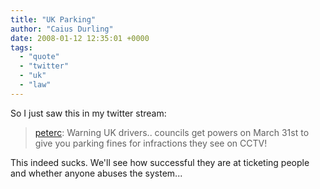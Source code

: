 ```yaml
---
title: "UK Parking"
author: "Caius Durling"
date: 2008-01-12 12:35:01 +0000
tags:
  - "quote"
  - "twitter"
  - "uk"
  - "law"
---
```


So I just saw this in my twitter stream:

> [peterc](http://twitter.com/peterc/statuses/590099072): Warning UK drivers.. councils get powers on March 31st to give you parking fines for infractions they see on CCTV!

This indeed sucks.  We'll see how successful they are at ticketing people and whether anyone abuses the system...
